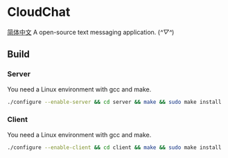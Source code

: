 # CloudChat  

[简体中文](README_ZH.md)
A open-source text messaging application. (*^▽^*)   

## Build  

### Server  
You need a Linux environment with gcc and make.  
```Bash
./configure --enable-server && cd server && make && sudo make install
```

### Client
You need a Linux environment with gcc and make.  
```Bash
./configure --enable-client && cd client && make && sudo make install
```
